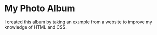 # My Photo Album
I created this album by taking an example from a website to improve my knowledge of HTML and CSS.  
